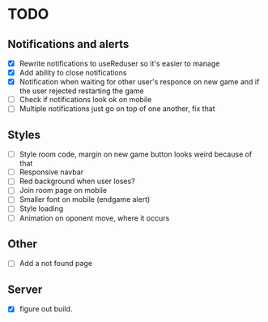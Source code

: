 # TODO
## Notifications and alerts
- [X] Rewrite notifications to useReduser so it's easier to manage 
- [X] Add ability to close notifications
- [X] Notification when waiting for other user's responce on new game and if the user rejected restarting the game 
- [ ] Check if notifications look ok on mobile
- [ ] Multiple notifications just go on top of one another, fix that

## Styles
- [ ] Style room code, margin on new game button looks weird because of that
- [ ] Responsive navbar
- [ ] Red background when user loses?
- [ ] Join room page on mobile
- [ ] Smaller font on mobile (endgame alert)
- [ ] Style loading
- [ ] Animation on oponent move, where it occurs

## Other 
- [ ] Add a not found page

## Server
- [X] figure out build.